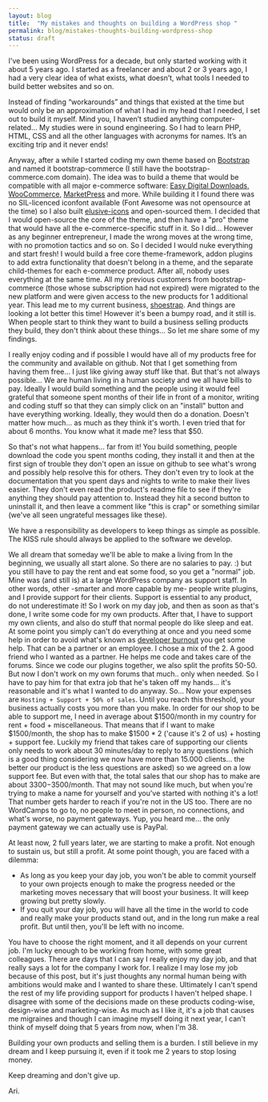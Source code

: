 ```yaml
---
layout: blog
title:  "My mistakes and thoughts on building a WordPress shop "
permalink: blog/mistakes-thoughts-building-wordpress-shop
status: draft
---
```


I've been using WordPress for a decade, but only started working with it about 5 years ago. I started as a freelancer and about 2 or 3 years ago, I had a very clear idea of what exists, what doesn’t, what tools I needed to build better websites and so on.

Instead of finding “workarounds” and things that existed at the time but would only be an approximation of what I had in my head that I needed, I set out to build it myself. Mind you, I haven’t studied anything computer-related… My studies were in sound engineering. So I had to learn PHP, HTML, CSS and all the other languages with acronyms for names. It’s an exciting trip and it never ends!

Anyway, after a while I started coding my own theme based on [Bootstrap](http://getbootstrap.com) and named it bootstrap-commerce (I still have the bootstrap-commerce.com domain).
The idea was to build a theme that would be compatible with all major e-commerce software: [Easy Digital Downloads](http://easydigitaldownloads.com), [WooCommerce](http://www.woothemes.com/woocommerce/), [MarketPress](https://premium.wpmudev.org/project/e-commerce/) and more.
While building it I found there was no SIL-licenced iconfont available (Font Awesome was not opensource at the time) so I also built [elusive-icons](http://shoestrap.org/downloads/elusive-icons-webfont/) and open-sourced them. I decided that I would open-source the core of the theme, and then have a "pro" theme that would have all the e-commerce-specific stuff in it. So I did... However as any beginner entrepreneur, I made the wrong moves at the wrong time, with no promotion tactics and so on.
So I decided I would nuke everything and start fresh! I would build a free core theme-framework, addon plugins to add extra functionality that doesn't belong in a theme, and the separate child-themes for each e-commerce product. After all, nobody uses everything at the same time. All my previous customers from bootstrap-commerce (those whose subscription had not expired) were migrated to the new platform and were given access to the new products for 1 additional year.
This lead me to my current business, [shoestrap](http://shoestrap.org). And things are looking a lot better this time! However it's been a bumpy road, and it still is. When people start to think they want to build a business selling products they build, they don't think about these things... So let me share some of my findings.

I really enjoy coding and if possible I would have all of my products free for the community and available on github. Not that I get something from having them free... I just like giving away stuff like that. But that's not always possible... We are human living in a human society and we all have bills to pay.
Ideally I would build something and the people using it would feel grateful that someone spent months of their life in front of a monitor, writing and coding stuff so that they can simply click on an "install" button and have everything working. Ideally, they would then do a donation. Doesn't matter how much... as much as they think it's worth. I even tried that for about 6 months. You know what it made me? less that $50.

So that's not what happens... far from it! You build something, people download the code you spent months coding, they install it and then at the first sign of trouble they don't open an issue on github to see what's wrong and possibly help resolve this for others. They don't even try to look at the documentation that you spent days and nights to write to make their lives easier. They don't even read the product's readme file to see if they're anything they should pay attention to.
Instead they hit a second button to uninstall it, and then leave a comment like "this is crap" or something similar (we've all seen ungrateful messages like these).

We have a responsibility as developers to keep things as simple as possible. The KISS rule should always be applied to the software we develop.


We all dream that someday we'll be able to make a living from 
In the beginning, we usually all start alone. So there are no salaries to pay. :) but you still have to pay the rent and eat some food, so you get a "normal" job. Mine was (and still is) at a large WordPress company as support staff. In other words, other -smarter and more capable by me- people write plugins, and I provide support for their clients. Support is essential to any product, do not underestimate it!
So I work on my day job, and then as soon as that's done, I write some code for my own products. After that, I have to support my own clients, and also do stuff that normal people do like sleep and eat.
At some point you simply can't do everything at once and you need some help in order to avoid what's known as [developer burnout](http://tech.onthis.net/2011/06/16/top-10-symptoms-of-developer-burnout/) you get some help. That can be a partner or an employee. I chose a mix of the 2. A good friend who I wanted as a partner. He helps me code and takes care of the forums. Since we code our plugins together, we also split the profits 50-50. But now I don't work on my own forums that much.. only when needed. So I have to pay him for that extra job that he's taken off my hands... it's reasonable and it's what I wanted to do anyway.
So... Now your expenses are `Hosting + Support + 50% of sales`. Until you reach this threshold, your business actually costs you more than you make.
In order for our shop to be able to support me, I need in average about $1500/month in my country for rent + food + miscellaneous.
That means that if I want to make $1500/month, the shop has to make $1500 * 2 ('cause it's 2 of us) + hosting + support fee. Luckily my friend that takes care of supporting our clients only needs to work about 30 minutes/day to reply to any questions (which is a good thing considering we now have more than 15.000 clients... the better our product is the less questions are asked) so we agreed on a low support fee. But even with that, the total sales that our shop has to make are about $3300-$3500/month. That may not sound like much, but when you're trying to make a name for yourself and you've started with nothing it's a lot!
That number gets harder to reach if you're not in the US too. There are no WordCamps to go to, no people to meet in person, no connections, and what's worse, no payment gateways. Yup, you heard me... the only payment gateway we can actually use is PayPal.

At least now, 2 full years later, we are starting to make a profit. Not enough to sustain us, but still a profit.
At some point though, you are faced with a dilemma:

* As long as you keep your day job, you won't be able to commit yourself to your own projects enough to make the progress needed or the marketing moves necessary that will boost your business. It will keep growing but pretty slowly.
* If you quit your day job, you will have all the time in the world to code and really make your products stand out, and in the long run make a real profit. But until then, you'll be left with no income.

You have to choose the right moment, and it all depends on your current job. I'm lucky enough to be working from home, with some great colleagues. There are days that I can say I really enjoy my day job, and that really says a lot for the company I work for.
I realize I may lose my job because of this post, but it's just thoughts any normal human being with ambitions would make and I wanted to share these.
Ultimately I can't spend the rest of my life providing support for products I haven't helped shape.
I disagree with some of the decisions made on these products coding-wise, design-wise and marketing-wise.
As much as I like it, it's a job that causes me migraines and though I can imagine myself doing it next year, I can't think of myself doing that 5 years from now, when I'm 38.

Building your own products and selling them is a burden.
I still believe in my dream and I keep pursuing it, even if it took me 2 years to stop losing money.

Keep dreaming and don't give up.

Ari.


